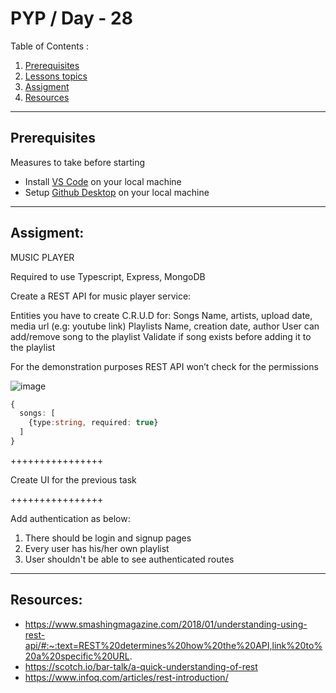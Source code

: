 # PYP / Day - 28
Table of Contents :

1. [Prerequisites](#prerequisites)
1. [Lessons topics](#lessons-topics)  
1. [Assigment](#assigment)
1. [Resources](#resources)

---
## Prerequisites

Measures to take before starting

* Install [VS Code](https://code.visualstudio.com/download) on your local machine
* Setup [Github Desktop](https://desktop.github.com/) on your local machine

---

## Assigment:

MUSIC PLAYER

Required to use Typescript, Express, MongoDB

Create a REST API for music player service:


Entities you have to create C.R.U.D for:
Songs
Name, artists, upload date, media url (e.g: youtube link)
Playlists
Name, creation date, author
User can add/remove song to the playlist
Validate if song exists before adding it to the playlist


For the demonstration purposes REST API won’t check for the permissions

![image](https://user-images.githubusercontent.com/19148254/121011247-74ebac00-c7a7-11eb-88fb-b0c8f0fbeb9c.png)

```typescript 
{
  songs: [
    {type:string, required: true}
  ]
}
```

++++++++++++++++

Create UI for the previous task

++++++++++++++++

Add authentication as below:
1. There should be login and signup pages
2. Every user has his/her own playlist
3. User shouldn't be able to see authenticated routes

---

## Resources:

- https://www.smashingmagazine.com/2018/01/understanding-using-rest-api/#:~:text=REST%20determines%20how%20the%20API,link%20to%20a%20specific%20URL.
- https://scotch.io/bar-talk/a-quick-understanding-of-rest
- https://www.infoq.com/articles/rest-introduction/
